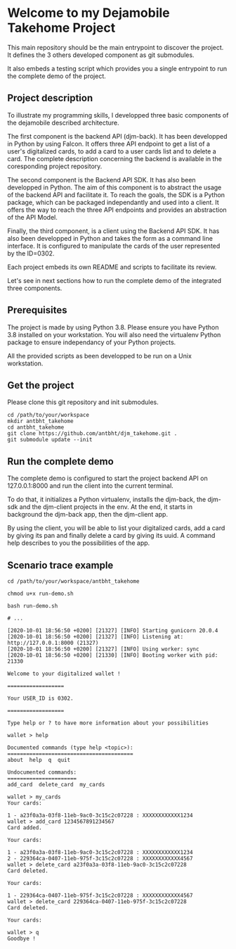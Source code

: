 # Welcome to my Dejamobile Takehome Project

This main repository should be the main entrypoint to discover the project. It defines the 3 others developed component as git submodules.

It also embeds a testing script which provides you a single entrypoint to run the complete demo of the project.

## Project description

To illustrate my programming skills, I developped three basic components of the dejamobile described architecture. 

The first component is the backend API (djm-back). It has been developped in Python by using Falcon. It offers three API endpoint to get a list of a user's digitalized cards, to add a card to a user cards list and to delete a card. The complete description concerning the backend is available in the coresponding project repository. 

The second component is the Backend API SDK. It has also been developped in Python. The aim of this component is to abstract the usage of the backend API and facilitate it. To reach the goals, the SDK is a Python package, which can be packaged independantly and used into a client. It offers the way to reach the three API endpoints and provides an abstraction of the API Model.

Finally, the third component, is a client using the Backend API SDK. It has also been developped in Python and takes the form as a command line interface. It is configured to manipulate the cards of the user represented by the ID=0302.

Each project embeds its own README and scripts to facilitate its review.

Let's see in next sections how to run the complete demo of the integrated three components.

## Prerequisites

The project is made by using Python 3.8. Please ensure you have Python 3.8 installed on your workstation. You will also need the virtualenv Python package to ensure independancy of your Python projects. 

All the provided scripts as been developped to be run on a Unix workstation. 

## Get the project

Please clone this git repository and init submodules.

```lang=sh
cd /path/to/your/workspace
mkdir antbht_takehome
cd antbht_takehome
git clone https://github.com/antbht/djm_takehome.git .
git submodule update --init
```

## Run the complete demo

The complete demo is configured to start the project backend API on 127.0.0.1:8000 and run the client into the current terminal.

To do that, it initializes a Python virtualenv, installs the djm-back, the djm-sdk and the djm-client projects in the env. At the end, it starts in background the djm-back app, then the djm-client app.

By using the client, you will be able to list your digitalized cards, add a card by giving its pan and finally delete a card by giving its uuid.
A command help describes to you the possibilities of the app.

## Scenario trace example

```
cd /path/to/your/workspace/antbht_takehome

chmod u+x run-demo.sh

bash run-demo.sh

# ...

[2020-10-01 18:56:50 +0200] [21327] [INFO] Starting gunicorn 20.0.4
[2020-10-01 18:56:50 +0200] [21327] [INFO] Listening at: http://127.0.0.1:8000 (21327)
[2020-10-01 18:56:50 +0200] [21327] [INFO] Using worker: sync
[2020-10-01 18:56:50 +0200] [21330] [INFO] Booting worker with pid: 21330

Welcome to your digitalized wallet !

==================

Your USER_ID is 0302.

==================

Type help or ? to have more information about your possibilities

wallet > help

Documented commands (type help <topic>):
========================================
about  help  q  quit

Undocumented commands:
======================
add_card  delete_card  my_cards

wallet > my_cards
Your cards:

1 - a23f0a3a-03f8-11eb-9ac0-3c15c2c07228 : XXXXXXXXXXXX1234
wallet > add_card 1234567891234567
Card added.

Your cards:

1 - a23f0a3a-03f8-11eb-9ac0-3c15c2c07228 : XXXXXXXXXXXX1234
2 - 229364ca-0407-11eb-975f-3c15c2c07228 : XXXXXXXXXXXX4567
wallet > delete_card a23f0a3a-03f8-11eb-9ac0-3c15c2c07228
Card deleted.

Your cards:

1 - 229364ca-0407-11eb-975f-3c15c2c07228 : XXXXXXXXXXXX4567
wallet > delete_card 229364ca-0407-11eb-975f-3c15c2c07228
Card deleted.

Your cards:

wallet > q
Goodbye !

```
